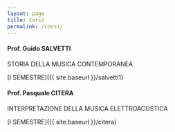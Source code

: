 ```yaml
---
layout: page
title: Corsi
permalink: /corsi/
---
```




#### Prof. Guido SALVETTI
STORIA DELLA MUSICA CONTEMPORANEA


[I SEMESTRE]({{ site.baseurl }}/salvetti1)



#### Prof. Pasquale CITERA

INTERPRETAZIONE DELLA MUSICA ELETTROACUSTICA

[I SEMESTRE]({{ site.baseurl }}/citera)




<!---

[II SEMESTRE]({{ site.baseurl }}/citera2nd)




#### Prof. Franco MIRENZI
ELEMENTI DI COMPOSIZIONE

[I SEMESTRE]({{ site.baseurl }}/mirenzi)




#### Prof. Mauro CARDI

[I SEMESTRE - COMPOSIZIONE E SEMIOGRAFIA]({{ site.baseurl }}/cardi)
